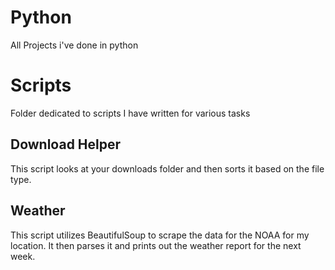 # Python
All Projects i've done in python

# Scripts 
Folder dedicated to scripts I have written for various tasks

## Download Helper
This script looks at your downloads folder and then sorts it based on the file type.

## Weather
This script utilizes BeautifulSoup to scrape the data for the NOAA for my location.
It then parses it and prints out the weather report for the next week. 
